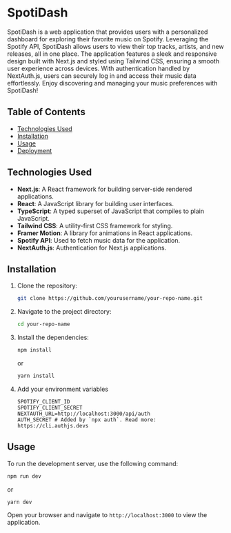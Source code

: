 # SpotiDash

SpotiDash is a web application that provides users with a personalized dashboard for exploring their favorite music on Spotify. Leveraging the Spotify API, SpotiDash allows users to view their top tracks, artists, and new releases, all in one place. The application features a sleek and responsive design built with Next.js and styled using Tailwind CSS, ensuring a smooth user experience across devices. With authentication handled by NextAuth.js, users can securely log in and access their music data effortlessly. Enjoy discovering and managing your music preferences with SpotiDash!

## Table of Contents

- [Technologies Used](#technologies-used)
- [Installation](#installation)
- [Usage](#usage)
- [Deployment](#deployment)

## Technologies Used

- **Next.js**: A React framework for building server-side rendered applications.
- **React**: A JavaScript library for building user interfaces.
- **TypeScript**: A typed superset of JavaScript that compiles to plain JavaScript.
- **Tailwind CSS**: A utility-first CSS framework for styling.
- **Framer Motion**: A library for animations in React applications.
- **Spotify API**: Used to fetch music data for the application.
- **NextAuth.js**: Authentication for Next.js applications.

## Installation

1. Clone the repository:
   ```bash
   git clone https://github.com/yourusername/your-repo-name.git
   ```
2. Navigate to the project directory:
   ```bash
   cd your-repo-name
   ```
3. Install the dependencies:
   ```bash
   npm install
   ```
   or
   ```bash
   yarn install
   ```
4. Add your environment variables
   ```
   SPOTIFY_CLIENT_ID
   SPOTIFY_CLIENT_SECRET
   NEXTAUTH_URL=http://localhost:3000/api/auth
   AUTH_SECRET # Added by `npx auth`. Read more: https://cli.authjs.devs
   ```

## Usage

To run the development server, use the following command:

```bash
npm run dev
```
or
```bash
yarn dev
```

Open your browser and navigate to `http://localhost:3000` to view the application.